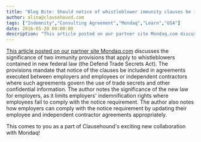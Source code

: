 ```yaml
---
title: "Blog Bite: Should notice of whistleblower immunity clauses be included in your written agreements with your employees and independent contracts?"
author: alina@clausehound.com
tags: ["Indemnity","Consulting Agreement","Mondaq","Learn","USA"]
date: 2016-05-20 00:00:00
description: "This article posted on our partner site Mondaq.com discusses the significance of two immunity provisions that apply to whistleblowers contained in new federal law (the Defend Trade Secrets Act). The..."
---
```


[This article posted on our partner site Mondaq.com](http://www.mondaq.com/unitedstates/x/493290/Whistleblowing/Do+Your+NonDisclosure+Agreements+For+Employees+And+Contractors+Satisfy+The+New+Notice+Requirements) discusses the significance of two immunity provisions that apply to whistleblowers contained in new federal law (the Defend Trade Secrets Act). The provisions mandate that notice of the clauses be included in agreements executed between employers and employees or independent contractors where such agreements govern the use of trade secrets and other confidential information. The author notes the significance of the new law for employers, as it limits employers' indemnification rights where employees fail to comply with the notice requirement. The author also notes how employers can comply with the notice requirement by updating their employee and independent contractor agreements appropriately.

This comes to you as a part of Clausehound's exciting new collaboration with Mondaq!